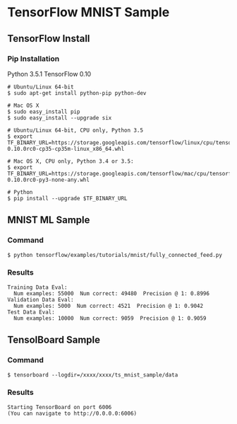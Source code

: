 # TensorFlow MNIST Sample


## TensorFlow Install

### Pip Installation

Python 3.5.1
TensorFlow 0.10

```
# Ubuntu/Linux 64-bit
$ sudo apt-get install python-pip python-dev

# Mac OS X
$ sudo easy_install pip
$ sudo easy_install --upgrade six
```

```
# Ubuntu/Linux 64-bit, CPU only, Python 3.5
$ export TF_BINARY_URL=https://storage.googleapis.com/tensorflow/linux/cpu/tensorflow-0.10.0rc0-cp35-cp35m-linux_x86_64.whl

# Mac OS X, CPU only, Python 3.4 or 3.5:
$ export TF_BINARY_URL=https://storage.googleapis.com/tensorflow/mac/cpu/tensorflow-0.10.0rc0-py3-none-any.whl
```

```
# Python
$ pip install --upgrade $TF_BINARY_URL
```




## MNIST ML Sample

### Command

```
$ python tensorflow/examples/tutorials/mnist/fully_connected_feed.py
```

### Results

```
Training Data Eval:
  Num examples: 55000  Num correct: 49480  Precision @ 1: 0.8996
Validation Data Eval:
  Num examples: 5000  Num correct: 4521  Precision @ 1: 0.9042
Test Data Eval:
  Num examples: 10000  Num correct: 9059  Precision @ 1: 0.9059
```


## TensolBoard Sample

### Command

```
$ tensorboard --logdir=/xxxx/xxxx/ts_mnist_sample/data
```

### Results

```
Starting TensorBoard on port 6006
(You can navigate to http://0.0.0.0:6006)
```